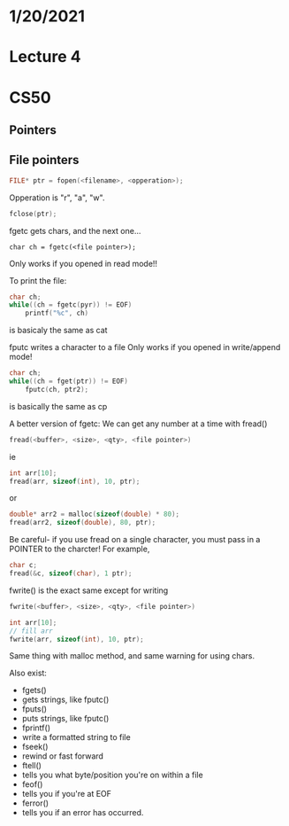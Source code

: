 # 1/20/2021
# Lecture 4
# CS50


## Pointers

## File pointers
```c
FILE* ptr = fopen(<filename>, <opperation>);
```

Opperation is "r", "a", "w". 

```c
fclose(ptr);
```

fgetc gets chars, and the next one...
```
char ch = fgetc(<file pointer>);
```
Only works if you opened in read mode!!

To print the file:

```c
char ch;
while((ch = fgetc(pyr)) != EOF)
    printf("%c", ch)
```
is basicaly the same as cat


fputc writes a character to a file
Only works if you opened in write/append mode!

```c
char ch;
while((ch = fget(ptr)) != EOF)
    fputc(ch, ptr2);

```
is basically the same as cp


A better version of fgetc:
We can get any number at a time with fread()
```c
fread(<buffer>, <size>, <qty>, <file pointer>)
```
ie
```c
int arr[10];
fread(arr, sizeof(int), 10, ptr);
```
or
```c
double* arr2 = malloc(sizeof(double) * 80);
fread(arr2, sizeof(double), 80, ptr);
```

Be careful- if you use fread on a single character, you must pass in a POINTER to the charcter! For example,
```c
char c;
fread(&c, sizeof(char), 1 ptr);
```

fwrite() is the exact same except for writing
```c
fwrite(<buffer>, <size>, <qty>, <file pointer>)
```

```c
int arr[10];
// fill arr
fwrite(arr, sizeof(int), 10, ptr);
```

Same thing with malloc method, and same warning for using chars. 

Also exist:
- fgets()
-   gets strings, like fputc()
- fputs()
-   puts strings, like fputc()
- fprintf()
-   write a formatted string to file
- fseek()
-   rewind or fast forward
- ftell()
-   tells you what byte/position you're on within a file
- feof()
-   tells you if you're at EOF
- ferror()
-   tells you if an error has occurred. 